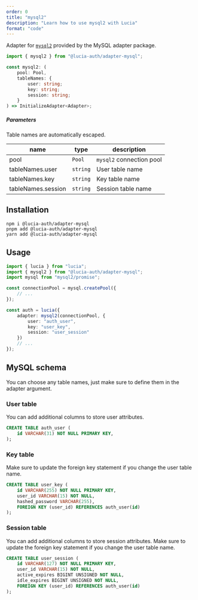 ```yaml
---
order: 0
title: "mysql2"
description: "Learn how to use mysql2 with Lucia"
format: "code"
---
```


Adapter for [`mysql2`](https://github.com/sidorares/node-mysql) provided by the MySQL adapter package.

```ts
import { mysql2 } from "@lucia-auth/adapter-mysql";
```

```ts
const mysql2: (
	pool: Pool,
	tableNames: {
		user: string;
		key: string;
		session: string;
	}
) => InitializeAdapter<Adapter>;
```

##### Parameters

Table names are automatically escaped.

| name               | type     | description              |
| ------------------ | -------- | ------------------------ |
| pool               | `Pool`   | `mysql2` connection pool |
| tableNames.user    | `string` | User table name          |
| tableNames.key     | `string` | Key table name           |
| tableNames.session | `string` | Session table name       |

## Installation

```
npm i @lucia-auth/adapter-mysql
pnpm add @lucia-auth/adapter-mysql
yarn add @lucia-auth/adapter-mysql
```

## Usage

```ts
import { lucia } from "lucia";
import { mysql2 } from "@lucia-auth/adapter-mysql";
import mysql from "mysql2/promise";

const connectionPool = mysql.createPool({
	// ...
});

const auth = lucia({
	adapter: mysql2(connectionPool, {
		user: "auth_user",
		key: "user_key",
		session: "user_session"
	})
	// ...
});
```

## MySQL schema

You can choose any table names, just make sure to define them in the adapter argument.

### User table

You can add additional columns to store user attributes.

```sql
CREATE TABLE auth_user (
    id VARCHAR(31) NOT NULL PRIMARY KEY,
);
```

### Key table

Make sure to update the foreign key statement if you change the user table name.

```sql
CREATE TABLE user_key (
    id VARCHAR(255) NOT NULL PRIMARY KEY,
    user_id VARCHAR(15) NOT NULL,
    hashed_password VARCHAR(255),
    FOREIGN KEY (user_id) REFERENCES auth_user(id)
);
```

### Session table

You can add additional columns to store session attributes. Make sure to update the foreign key statement if you change the user table name.

```sql
CREATE TABLE user_session (
    id VARCHAR(127) NOT NULL PRIMARY KEY,
    user_id VARCHAR(15) NOT NULL,
    active_expires BIGINT UNSIGNED NOT NULL,
    idle_expires BIGINT UNSIGNED NOT NULL,
    FOREIGN KEY (user_id) REFERENCES auth_user(id)
);
```
